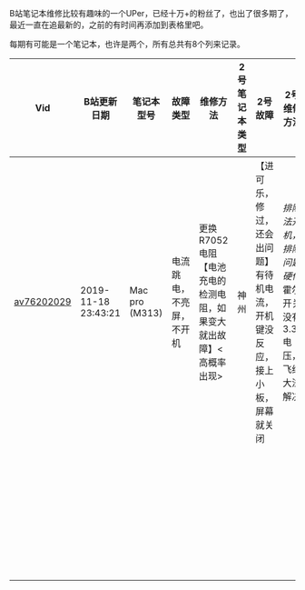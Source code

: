 [笔记本维修厮]: https://space.bilibili.com/382666849	"笔记本维修"



B站笔记本维修比较有趣味的一个UPer，已经十万+的粉丝了，也出了很多期了，最近一直在追最新的，之前的有时间再添加到表格里吧。

每期有可能是一个笔记本，也许是两个，所有总共有8个列来记录。

| Vid                                                     | B站更新日期         | 笔记本型号     | 故障类型                 | 维修方法                                                     | 2号笔记本类型 | 2号故障                                                      | 2号维修方法                                                  |
| ------------------------------------------------------- | ------------------- | -------------- | ------------------------ | ------------------------------------------------------------ | ------------- | ------------------------------------------------------------ | ------------------------------------------------------------ |
| [av76202029](https://www.bilibili.com/video/av76202029) | 2019-11-18 23:43:21 | Mac pro (M313) | 电流跳电，不亮屏，不开机 | 更换R7052电阻【电池充电的检测电阻，如果变大就出故障】<高概率出现> | 神州          | 【进可乐，修过，还会出问题】有待机电流，开机键没反应，接上小板，屏幕就关闭 | *排除法开机，排除问题硬件*霍尔开关没有3.3v电压，飞线大法解决 |
|                                                         |                     |                |                          |                                                              |               |                                                              |                                                              |
|                                                         |                     |                |                          |                                                              |               |                                                              |                                                              |
|                                                         |                     |                |                          |                                                              |               |                                                              |                                                              |
|                                                         |                     |                |                          |                                                              |               |                                                              |                                                              |
|                                                         |                     |                |                          |                                                              |               |                                                              |                                                              |
|                                                         |                     |                |                          |                                                              |               |                                                              |                                                              |
|                                                         |                     |                |                          |                                                              |               |                                                              |                                                              |
|                                                         |                     |                |                          |                                                              |               |                                                              |                                                              |
|                                                         |                     |                |                          |                                                              |               |                                                              |                                                              |
|                                                         |                     |                |                          |                                                              |               |                                                              |                                                              |
|                                                         |                     |                |                          |                                                              |               |                                                              |                                                              |
|                                                         |                     |                |                          |                                                              |               |                                                              |                                                              |
|                                                         |                     |                |                          |                                                              |               |                                                              |                                                              |
|                                                         |                     |                |                          |                                                              |               |                                                              |                                                              |
|                                                         |                     |                |                          |                                                              |               |                                                              |                                                              |
|                                                         |                     |                |                          |                                                              |               |                                                              |                                                              |
|                                                         |                     |                |                          |                                                              |               |                                                              |                                                              |
|                                                         |                     |                |                          |                                                              |               |                                                              |                                                              |
|                                                         |                     |                |                          |                                                              |               |                                                              |                                                              |
|                                                         |                     |                |                          |                                                              |               |                                                              |                                                              |
|                                                         |                     |                |                          |                                                              |               |                                                              |                                                              |
|                                                         |                     |                |                          |                                                              |               |                                                              |                                                              |
|                                                         |                     |                |                          |                                                              |               |                                                              |                                                              |
|                                                         |                     |                |                          |                                                              |               |                                                              |                                                              |
|                                                         |                     |                |                          |                                                              |               |                                                              |                                                              |
|                                                         |                     |                |                          |                                                              |               |                                                              |                                                              |
|                                                         |                     |                |                          |                                                              |               |                                                              |                                                              |
|                                                         |                     |                |                          |                                                              |               |                                                              |                                                              |
|                                                         |                     |                |                          |                                                              |               |                                                              |                                                              |
|                                                         |                     |                |                          |                                                              |               |                                                              |                                                              |
|                                                         |                     |                |                          |                                                              |               |                                                              |                                                              |
|                                                         |                     |                |                          |                                                              |               |                                                              |                                                              |
|                                                         |                     |                |                          |                                                              |               |                                                              |                                                              |
|                                                         |                     |                |                          |                                                              |               |                                                              |                                                              |
|                                                         |                     |                |                          |                                                              |               |                                                              |                                                              |
|                                                         |                     |                |                          |                                                              |               |                                                              |                                                              |
|                                                         |                     |                |                          |                                                              |               |                                                              |                                                              |
|                                                         |                     |                |                          |                                                              |               |                                                              |                                                              |
|                                                         |                     |                |                          |                                                              |               |                                                              |                                                              |

